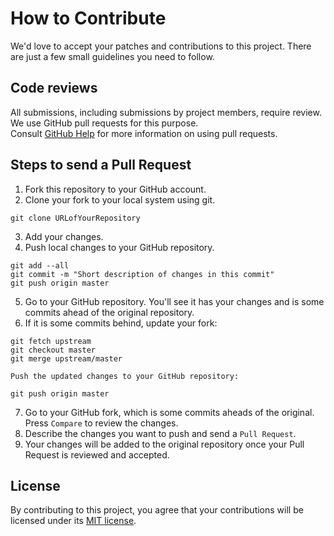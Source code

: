 # How to Contribute

We'd love to accept your patches and contributions to this project. There are
just a few small guidelines you need to follow.

## Code reviews

All submissions, including submissions by project members, require review.  
We use GitHub pull requests for this purpose.  
Consult [GitHub Help](https://help.github.com/articles/about-pull-requests/) for more information on using pull requests.

## Steps to send a Pull Request
1. Fork this repository to your GitHub account.
2. Clone your fork to your local system using git.
```shell
git clone URLofYourRepository
```
3. Add your changes.
4. Push local changes to your GitHub repository.
```shell
git add --all
git commit -m "Short description of changes in this commit"
git push origin master
```
5. Go to your GitHub repository. You'll see it has your changes and is some commits ahead of the original repository.
6. If it is some commits behind, update your fork:
```shell
git fetch upstream
git checkout master
git merge upstream/master
```
    Push the updated changes to your GitHub repository:
```shell
git push origin master
```
7. Go to your GitHub fork, which is some commits aheads of the original. Press `Compare` to review the changes.
8. Describe the changes you want to push and send a `Pull Request`.
9. Your changes will be added to the original repository once your Pull Request is reviewed and accepted.

## License

By contributing to this project, you agree that your contributions will be licensed under its [MIT license](https://github.com/cseas/oss-dummies/blob/master/LICENSE).
